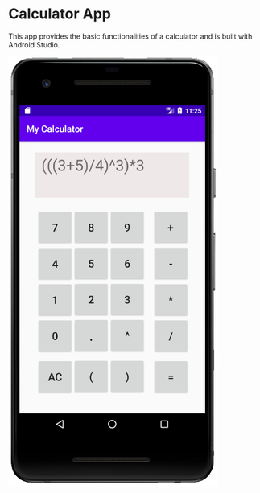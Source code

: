 # Calculator App
This app provides the basic functionalities of a calculator and is built with Android Studio.

![Calculator App](assets/calculator-app.PNG)
